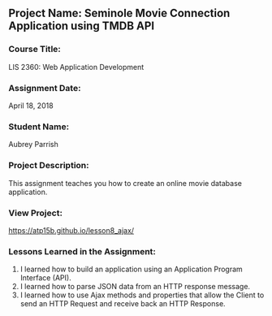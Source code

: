 ## Project Name:  Seminole Movie Connection Application using TMDB API

### Course Title:
LIS 2360:  Web Application Development

### Assignment Date:  
April 18, 2018

### Student Name:  
Aubrey Parrish 

### Project Description:
This assignment teaches you how to create an online movie database application.

### View Project:
https://atp15b.github.io/lesson8_ajax/

### Lessons Learned in the Assignment:
1. I learned how to build an application using an Application Program Interface (API).
2. I learned how to parse JSON data from an HTTP response message. 
3. I learned how to use Ajax methods and properties that allow the Client to send an HTTP Request and receive back an HTTP Response.
